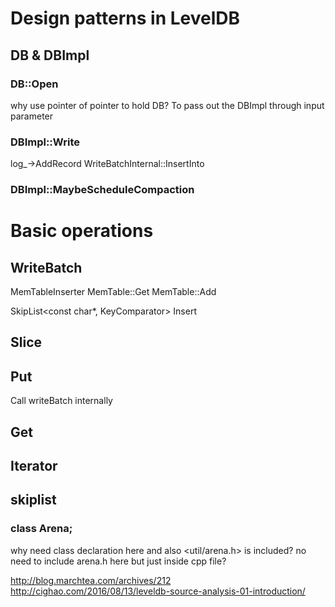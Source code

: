 # Design patterns in LevelDB
## DB & DBImpl
### DB::Open  
why use pointer of pointer to hold DB?
 To pass out the DBImpl through input parameter
 
 
### DBImpl::Write
log_->AddRecord
WriteBatchInternal::InsertInto


### DBImpl::MaybeScheduleCompaction

# Basic operations
## WriteBatch
  MemTableInserter
  MemTable::Get
  MemTable::Add
  
  SkipList<const char*, KeyComparator> Insert

## Slice

## Put
Call writeBatch internally

## Get

## Iterator


## skiplist
### class Arena;
why need class declaration here and also <util/arena.h> is included?
no need to include arena.h here but just inside cpp file?

http://blog.marchtea.com/archives/212 
http://cighao.com/2016/08/13/leveldb-source-analysis-01-introduction/
